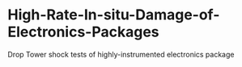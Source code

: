 # High-Rate-In-situ-Damage-of-Electronics-Packages
Drop Tower shock tests of highly-instrumented electronics package
